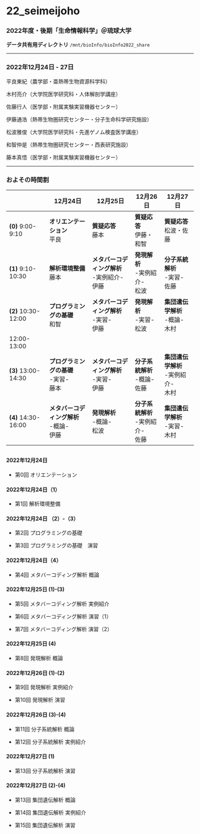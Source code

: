 # 22_seimeijoho

### 2022年度・後期「生命情報科学」＠琉球大学

**データ共有用ディレクトリ** `/mnt/bioInfo/bioInfo2022_share`

----------

### 2022年12月24日 - 27日

平良東紀（農学部・亜熱帯生物資源科学科）

木村亮介（大学院医学研究科・人体解剖学講座）

佐藤行人（医学部・附属実験実習機器センター）

伊藤通浩（熱帯生物圏研究センター・分子生命科学研究施設）

松波雅俊（大学院医学研究科・先進ゲノム検査医学講座）

和智仲是（熱帯生物圏研究センター・西表研究施設）

藤本真悟（医学部・附属実験実習機器センター）

----------

### およその時間割

||12月24日|12月25日|12月26日|12月27日|
|-|-|-|-|-|
|**(0)** 9:00-9:10|**オリエンテーション**<br>平良 |**質疑応答**<br>藤本|**質疑応答**<br>伊藤・和智|**質疑応答**<br>松波・佐藤|
|**(1)** 9:10-10:30|**解析環境整備**<br>藤本|**メタバーコディング解析**<br> -実例紹介-<br>伊藤|**発現解析**<br> -実例紹介-<br>松波|**分子系統解析**<br> -実習-<br>佐藤|
|**(2)** 10:30-12:00|**プログラミングの基礎**<br>和智|**メタバーコディング解析**<br> -実習-<br>伊藤|**発現解析**<br> -実習-<br>松波|**集団遺伝学解析**<br> -概論-<br>木村|
|12:00-13:00||||
|**(3)** 13:00-14:30|**プログラミングの基礎**<br> -実習-<br>藤本|**メタバーコディング解析**<br> -実習-<br>伊藤|**分子系統解析**<br> -概論-<br>佐藤|**集団遺伝学解析**<br> -実例紹介-<br>木村|
|**(4)** 14:30-16:00|**メタバーコディング解析**<br> -概論-<br>伊藤|**発現解析**<br> -概論-<br>松波|**分子系統解析**<br> -実例紹介-<br>佐藤|**集団遺伝学解析**<br> -実習-<br>木村|

## 

#### 2022年12月24日

- 第0回 オリエンテーション

#### 2022年12月24日（1）

- 第1回 解析環境整備

#### 2022年12月24日 （2）-（3）

- 第2回 プログラミングの基礎

- 第3回 プログラミングの基礎　演習

#### 2022年12月24日（4）

- 第4回 メタバーコディング解析 概論

#### 2022年12月25日 (1)-(3)

- 第5回 メタバーコディング解析 実例紹介

- 第6回 メタバーコディング解析 演習（1）

- 第7回 メタバーコディング解析 演習（2）

#### 2022年12月25日 (4) 

- 第8回 発現解析 概論

#### 2022年12月26日 (1)-(2) 

- 第9回 発現解析 実例紹介

- 第10回 発現解析 演習

#### 2022年12月26日 (3)-(4)

- 第11回 分子系統解析 概論

- 第12回 分子系統解析 実例紹介

#### 2022年12月27日 (1)

- 第13回 分子系統解析 演習

#### 2022年12月27日 (2)-(4)

- 第13回 集団遺伝解析 概論

- 第14回 集団遺伝解析 実例紹介

- 第15回 集団遺伝解析 演習
